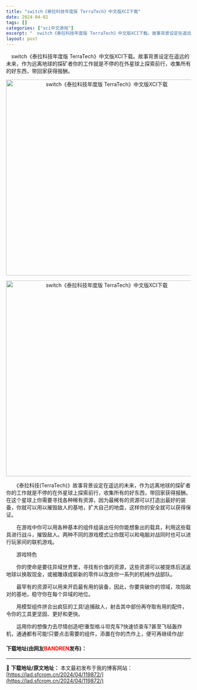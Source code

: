 ```yaml
---
title: "switch《泰拉科技年度版 TerraTech》中文版XCI下载"
date: 2024-04-02
tags: []
categories: ["xci中文游戏"]
excerpt: "　switch《泰拉科技年度版 TerraTech》中文版XCI下载。故事背景设定在遥远的未来，作为远离地球的探矿者你的工作就是不停的在外星球上探索前行，收集所有的好东西，带回家获得报酬。 　　《泰拉科技(TerraTech)》故事背景设定在遥远的未来，作为远离地球的探矿者你的工作就是不停的在外星球&hellip;"
layout: post
---
```


 <p>　switch《泰拉科技年度版 TerraTech》中文版XCI下载。故事背景设定在遥远的未来，作为远离地球的探矿者你的工作就是不停的在外星球上探索前行，收集所有的好东西，带回家获得报酬。</p> <p align="center"><img align="" border="0" src="https://lad.sfcrom.cn/wp-content/uploads/2024/04/20240402_660b4c0c386e0.webp" width="533" alt="switch《泰拉科技年度版 TerraTech》中文版XCI下载" /></p> <p align="center"><img align="" border="0" src="https://lad.sfcrom.cn/wp-content/uploads/2024/04/20240402_660b4c0c8bf45.webp" width="533" alt="switch《泰拉科技年度版 TerraTech》中文版XCI下载" /></p> <p>　　《泰拉科技(TerraTech)》故事背景设定在遥远的未来，作为远离地球的探矿者你的工作就是不停的在外星球上探索前行，收集所有的好东西，带回家获得报酬。在这个星球上你需要寻找各种稀有资源，因为最稀有的资源可以打造出最好的装备，你就可以用以摧毁敌人的基地，扩大自己的地盘，这样你的安全就可以获得保证。</p> <p>　　在游戏中你可以用各种基本的组件组装出任何你能想象出的载具，利用这些载具进行战斗，摧毁敌人。两种不同的游戏模式让你既可以和电脑对战同时也可以进行玩家间的联机游戏。</p> <p>　　游戏特色</p> <p>　　你的使命是要往异域世界里，寻找有价值的资源，这些资源可以被提炼后送返地球以换取现金，或被雕琢成崭新的零件以改良你一系列的机械作战部队。</p> <p>　　最罕有的资源可以用来开启最有用的装备，因此，你要突破你的领域，攻陷敌对的基地，稳守你在每个异域的地位。</p> <p>　　用模型组件拼合出疯狂的工具!追捕敌人，射击其中部份再夺取有用的配件，令你的工具更坚固、更好和更快。</p> <p>　　运用你的想像力去尽情创造吧!重型格斗坦克车?快速侦查车?甚至飞毡轰炸机，通通都有可能!只要点击需要的组件，添置在你的杰作上，便可再继续作战!</p> <p><h4>下载地址(由网友<font color="red">BANDREN</font>发布)：</h4></p> 

---
📖 **下载地址/原文地址：** 本文最初发布于我的博客网站：[https://lad.sfcrom.cn/2024/04/119872/](https://lad.sfcrom.cn/2024/04/119872/)
